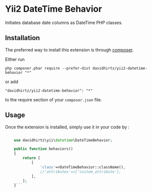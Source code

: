 Yii2 DateTime Behavior
======================
Initiates database date columns as DateTime PHP classes.

Installation
------------

The preferred way to install this extension is through [composer](http://getcomposer.org/download/).

Either run

```
php composer.phar require --prefer-dist davidhirtz/yii2-datetime-behavior "*"
```

or add

```
"davidhirtz/yii2-datetime-behavior": "*"
```

to the require section of your `composer.json` file.


Usage
-----

Once the extension is installed, simply use it in your code by  :

```php

	use davidhirtz\yii\datetime\DateTimeBehavior;

	public function behaviors()
	{
		return [
			[
				'class'=>DateTimeBehavior::className(),
				//'attributes'=>['custom_attribute'],
			],
		];
	}```